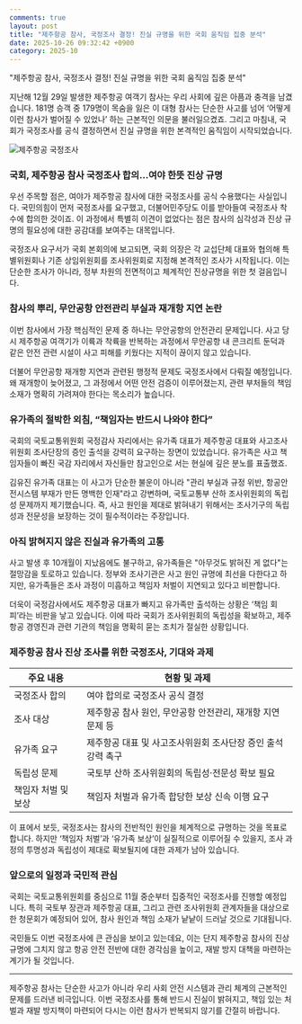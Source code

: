 ```yaml
---
comments: true
layout: post
title: "제주항공 참사, 국정조사 결정! 진실 규명을 위한 국회 움직임 집중 분석"
date: 2025-10-26 09:32:42 +0900
category: 2025-10
---
```


"제주항공 참사, 국정조사 결정! 진실 규명을 위한 국회 움직임 집중 분석"

지난해 12월 29일 발생한 제주항공 여객기 참사는 우리 사회에 깊은 아픔과 충격을 남겼습니다. 181명 승객 중 179명이 목숨을 잃은 이 대형 참사는 단순한 사고를 넘어 ‘어떻게 이런 참사가 벌어질 수 있었나’ 하는 근본적인 의문을 불러일으켰죠. 그리고 마침내, 국회가 국정조사를 공식 결정하면서 진실 규명을 위한 본격적인 움직임이 시작되었습니다.

  

![제주항공 국정조사](https://images.unsplash.com/photo-1557274594-ed86f7006367?crop=entropy&cs=tinysrgb&fit=max&fm=jpg&ixid=M3w4MTk5NDN8MHwxfHNlYXJjaHwxfHwlRUMlQTAlOUMlRUMlQTMlQkMlRUQlOTUlQUQlRUElQjMlQjV8ZW58MHx8fHwxNzYxNDM4NzM3fDA&ixlib=rb-4.1.0&q=80&w=400)

  

### 국회, 제주항공 참사 국정조사 합의…여야 한뜻 진상 규명

우선 주목할 점은, 여야가 제주항공 참사에 대한 국정조사를 공식 수용했다는 사실입니다. 국민의힘이 먼저 국정조사를 요구했고, 더불어민주당도 이를 받아들여 국정조사 착수에 합의한 것이죠. 이 과정에서 특별히 이견이 없었다는 점은 참사의 심각성과 진상 규명의 필요성에 대한 공감대를 보여주는 대목입니다.

  

국정조사 요구서가 국회 본회의에 보고되면, 국회 의장은 각 교섭단체 대표와 협의해 특별위원회나 기존 상임위원회를 조사위원회로 지정해 본격적인 조사가 시작됩니다. 이는 단순한 조사가 아니라, 정부 차원의 전면적이고 체계적인 진상규명을 위한 첫 걸음입니다.

  

### 참사의 뿌리, 무안공항 안전관리 부실과 재개항 지연 논란

이번 참사에서 가장 핵심적인 문제 중 하나는 무안공항의 안전관리 문제입니다. 사고 당시 제주항공 여객기가 이륙과 착륙을 반복하는 과정에서 무안공항 내 콘크리트 둔덕과 같은 안전 관련 시설이 사고 피해를 키웠다는 지적이 끊이지 않고 있습니다.

  

더불어 무안공항 재개항 지연과 관련된 행정적 문제도 국정조사에서 다뤄질 예정입니다. 왜 재개항이 늦어졌고, 그 과정에서 어떤 안전 검증이 이루어졌는지, 관련 부처들의 책임 소재가 명확히 가려져야 한다는 목소리가 높습니다.

  

### 유가족의 절박한 외침, “책임자는 반드시 나와야 한다”

국회의 국토교통위원회 국정감사 자리에서는 유가족 대표가 제주항공 대표와 사고조사위원회 조사단장의 증인 출석을 강력히 요구하는 장면이 있었습니다. 유가족은 사고 책임자들이 빠진 국감 자리에서 자신들만 참고인으로 서는 현실에 깊은 분노를 표출했죠.

  

김유진 유가족 대표는 이 사고가 단순한 불운이 아니라 "관리 부실과 규정 위반, 항공안전시스템 부재가 만든 명백한 인재"라고 강변하며, 국토교통부 산하 조사위원회의 독립성 문제까지 제기했습니다. 즉, 사고 원인을 제대로 밝혀내기 위해서는 조사기구의 독립성과 전문성을 보장하는 것이 필수적이라는 주장입니다.

  

### 아직 밝혀지지 않은 진실과 유가족의 고통

사고 발생 후 10개월이 지났음에도 불구하고, 유가족들은 "아무것도 밝혀진 게 없다"는 절망감을 토로하고 있습니다. 정부와 조사기관은 사고 원인 규명에 최선을 다한다고 하지만, 유가족들은 조사 과정이 미흡하고 책임자 처벌이 지연되고 있다고 비판합니다.

  

더욱이 국정감사에서도 제주항공 대표가 빠지고 유가족만 출석하는 상황은 ‘책임 회피’라는 비판을 낳고 있습니다. 이에 따라 국회가 조사위원회의 독립성을 확보하고, 제주항공 경영진과 관련 기관의 책임을 명확히 묻는 조치가 절실한 상황입니다.

  

### 제주항공 참사 진상 조사를 위한 국정조사, 기대와 과제

  

| 주요 내용                     | 현황 및 과제                               |
|--------------------------|------------------------------------|
| 국정조사 합의                   | 여야 합의로 국정조사 공식 결정                   |
| 조사 대상                     | 제주항공 참사 원인, 무안공항 안전관리, 재개항 지연 문제 등        |
| 유가족 요구                   | 제주항공 대표 및 사고조사위원회 조사단장 증인 출석 강력 촉구        |
| 독립성 문제                   | 국토부 산하 조사위원회의 독립성·전문성 확보 필요              |
| 책임자 처벌 및 보상                | 책임자 처벌과 유가족 합당한 보상 신속 이행 요구                |

  

이 표에서 보듯, 국정조사는 참사의 전반적인 원인을 체계적으로 규명하는 것을 목표로 합니다. 하지만 ‘책임자 처벌’과 ‘유가족 보상’이 실질적으로 이루어질 수 있을지, 조사 과정의 투명성과 독립성이 제대로 확보될지에 대한 과제가 남아 있습니다.

  

### 앞으로의 일정과 국민적 관심

국회는 국토교통위원회를 중심으로 11월 중순부터 집중적인 국정조사를 진행할 예정입니다. 특히 국토부 장관과 제주항공 대표, 그리고 관련 조사위원회 관계자들을 대상으로 한 청문회가 예정되어 있어, 참사 원인과 책임 소재가 낱낱이 드러날 것으로 기대됩니다.

  

국민들도 이번 국정조사에 큰 관심을 보이고 있는데요, 이는 단지 제주항공 참사의 진상 규명에 그치지 않고 항공 안전 전반에 대한 경각심을 높이고, 재발 방지 대책을 마련하는 계기가 될 것입니다.

  

---

  

제주항공 참사는 단순한 사고가 아니라 우리 사회 안전 시스템과 관리 체계의 근본적인 문제를 드러낸 비극입니다. 이번 국정조사를 통해 반드시 진실이 밝혀지고, 책임 있는 처벌과 재발 방지책이 마련되어 다시는 이런 참사가 반복되지 않기를 간절히 바랍니다.